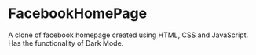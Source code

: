 # FacebookHomePage
A clone of facebook homepage created using HTML, CSS and JavaScript. Has the functionality of Dark Mode.
